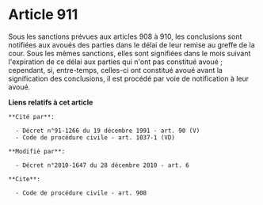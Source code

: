 # Article 911

Sous les sanctions prévues aux articles 908 à 910, les conclusions sont notifiées aux avoués des parties dans le délai de
leur remise au greffe de la cour. Sous les mêmes sanctions, elles sont signifiées dans le mois suivant l'expiration de ce
délai aux parties qui n'ont pas constitué avoué ; cependant, si, entre-temps, celles-ci ont constitué avoué avant la
signification des conclusions, il est procédé par voie de notification à leur avoué.

**Liens relatifs à cet article**

	**Cité par**:

	  - Décret n°91-1266 du 19 décembre 1991 - art. 90 (V)
	  - Code de procédure civile - art. 1037-1 (VD)

	**Modifié par**:

	  - Décret n°2010-1647 du 28 décembre 2010 - art. 6

	**Cite**:

	  - Code de procédure civile - art. 908
